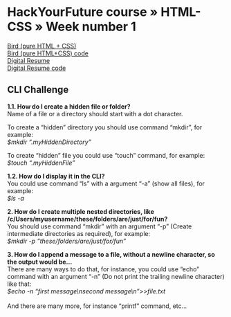 # HackYourFuture course &raquo; HTML-CSS &raquo; Week number 1
<a href="http://htmlpreview.github.io/?https://github.com/asksmith/HTML-CSS/blob/main/week1/prep-exercises/bird.html">Bird (pure HTML + CSS)</a>
<br>
<a href="https://github.com/asksmith/HTML-CSS/blob/main/week1/prep-exercises/bird.html">Bird (pure HTML+CSS) code</a>
<br>
<a href="http://htmlpreview.github.io/?https://github.com/asksmith/HTML-CSS/blob/main/week1/digital-resume/cv.html">Digital Resume</a>
<br>
<a href="https://github.com/asksmith/HTML-CSS/blob/main/week1/digital-resume/cv.html">Digital Resume code</a>

<h2>CLI Challenge</h2>
<p>
<b>1.1. How do I create a hidden file or folder? </b>
<br>
Name of a file or a directory should start with a dot character. <br>

To create a “hidden” directory you should use command “mkdir”, for example: <br>
<i>$mkdir “.myHiddenDirectory”</i><br>

To create “hidden” file you could use “touch” command, for example: <br>
<i>$touch “.myHiddenFile”</i><br>
</p>

<p>
<b>1.2. How do I display it in the CLI?</b>
<br>
You could use command “ls” with a argument “-a” (show all files), for example:<br>
<i>$ls -a</i>
</p>

<p>
<b>2. How do I create multiple nested directories, like /c/Users/myusername/these/folders/are/just/for/fun?</b>
<br>
You should use command “mkdir” with an argument “-p” (Create intermediate directories as required), for example:<br>
<i>$mkdir -p “these/folders/are/just/for/fun” </i>
</p>

<p>
<b>3. How do I append a message to a file, without a newline character, so the output would be…</b>
<br>
There are many ways to do that, for instance, you could use “echo” command with an argument “-n” (Do not print the trailing newline character) like that:<br>
<i>$echo -n “first message\nsecond message\n”>>file.txt</i><br>
<br>
And there are many more, for instance “printf” command, etc...
</p>
